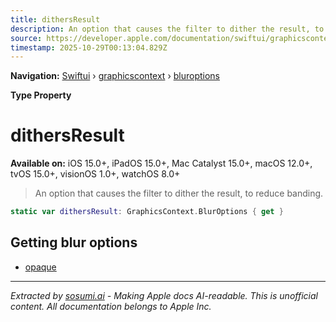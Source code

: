 ```yaml
---
title: dithersResult
description: An option that causes the filter to dither the result, to reduce banding.
source: https://developer.apple.com/documentation/swiftui/graphicscontext/bluroptions/dithersresult
timestamp: 2025-10-29T00:13:04.829Z
---
```


**Navigation:** [Swiftui](/documentation/swiftui) › [graphicscontext](/documentation/swiftui/graphicscontext) › [bluroptions](/documentation/swiftui/graphicscontext/bluroptions)

**Type Property**

# dithersResult

**Available on:** iOS 15.0+, iPadOS 15.0+, Mac Catalyst 15.0+, macOS 12.0+, tvOS 15.0+, visionOS 1.0+, watchOS 8.0+

> An option that causes the filter to dither the result, to reduce banding.

```swift
static var dithersResult: GraphicsContext.BlurOptions { get }
```

## Getting blur options

- [opaque](/documentation/swiftui/graphicscontext/bluroptions/opaque)

---

*Extracted by [sosumi.ai](https://sosumi.ai) - Making Apple docs AI-readable.*
*This is unofficial content. All documentation belongs to Apple Inc.*
